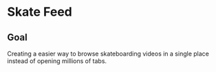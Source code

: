 # Skate Feed

 

## Goal

Creating a easier way to browse skateboarding videos in a single place instead of opening millions of tabs.
